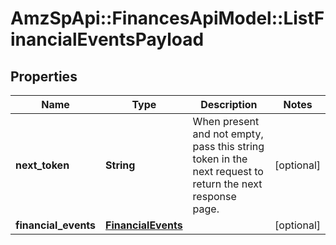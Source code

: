 # AmzSpApi::FinancesApiModel::ListFinancialEventsPayload

## Properties
Name | Type | Description | Notes
------------ | ------------- | ------------- | -------------
**next_token** | **String** | When present and not empty, pass this string token in the next request to return the next response page. | [optional] 
**financial_events** | [**FinancialEvents**](FinancialEvents.md) |  | [optional] 

